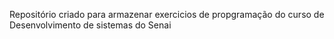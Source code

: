 Repositório criado para armazenar exercicios de propgramação do curso de Desenvolvimento de sistemas do Senai

